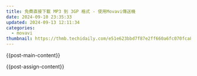 ```yaml
---
title: 免費直接下載 MP3 到 3GP 格式 - 使用Movavi傳送機
date: 2024-09-10 23:35:33
updated: 2024-09-13 12:11:34
categories:
  - movavi
thumbnail: https://thmb.techidaily.com/e51e623bbd7f87e2ff660a6fc070fca8d466d4d3f6c324fafe071963e5716ae7.jpg
---
```


{{post-main-content}}

<ins class="adsbygoogle"
     style="display:block"
     data-ad-format="autorelaxed"
     data-ad-client="ca-pub-7571918770474297"
     data-ad-slot="1223367746"></ins>

{{post-assign-content}}

<ins class="adsbygoogle"
     style="display:block"
     data-ad-client="ca-pub-7571918770474297"
     data-ad-slot="8358498916"
     data-ad-format="auto"
     data-full-width-responsive="true"></ins>
